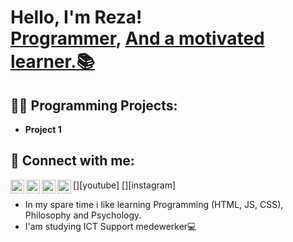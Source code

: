 <h1>Hello, I'm Reza! <br/><a href="https://github.com/CodingLowkey">Programmer</a>, <a href="#">And a motivated learner.📚</a></h1>

<h2>👨‍💻 Programming Projects:</h2>

- <b>Project 1</b>

<h2> 🤳 Connect with me:</h2>

[<img align="left" alt="JoshMadakor | YouTube" width="22px" src="https://cdn.jsdelivr.net/npm/simple-icons@v3/icons/youtube.svg" />][youtube]
[<img align="left" alt="JoshMadakor | Twitter" width="22px" src="https://cdn.jsdelivr.net/npm/simple-icons@v3/icons/twitter.svg" />][twitter]
[<img align="left" alt="JoshMadakor | LinkedIn" width="22px" src="https://cdn.jsdelivr.net/npm/simple-icons@v3/icons/linkedin.svg" />][linkedin]
[<img align="left" alt="JoshMadakor | Instagram" width="22px" src="https://cdn.jsdelivr.net/npm/simple-icons@v3/icons/instagram.svg" />][instagram]

[twitter]: https://twitter.com/joshmadakor
[linkedin]: https://linkedin.com/in/joshmadakor

* In my spare time i like learning Programming (HTML, JS, CSS), Philosophy and Psychology.
* I'am studying ICT Support medewerker💻
